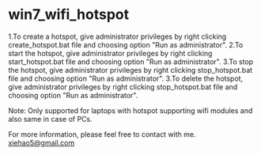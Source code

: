 # win7_wifi_hotspot

1.To create a hotspot, give administrator privileges by right clicking create_hotspot.bat file and choosing option "Run as administrator".
2.To start the hotspot, give administrator privileges by right clicking start_hotspot.bat file and choosing option "Run as administrator".
3.To stop the hotspot, give administrator privileges by right clicking stop_hotspot.bat file and choosing option "Run as administrator".
3.To delete the hotspot, give administrator privileges by right clicking stop_hotspot.bat file and choosing option "Run as administrator".

Note: Only supported for laptops with hotspot supporting wifi modules and also same in case of PCs.

For more information, please feel free to contact with me.
xiehao5@gmail.com

